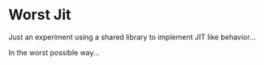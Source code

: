 # Worst Jit

Just an experiment using a shared library to implement JIT like behavior...

In the worst possible way...

